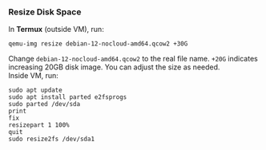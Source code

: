 <h3 id="resize-disk-space">Resize Disk Space</h3>
<p>In <strong>Termux</strong> (outside VM), run:</p>
<pre><code>qemu-img resize debian-12-nocloud-amd64.qcow2 +30G
</code></pre>
<p>Change <code>debian-12-nocloud-amd64.qcow2</code> to the real file name. <code>+20G</code> indicates increasing 20GB disk image. You can adjust the size as needed.<br />
Inside VM, run:</p>
<pre><code>sudo apt update
sudo apt install parted e2fsprogs
sudo parted /dev/sda
print
fix
resizepart 1 100%
quit
sudo resize2fs /dev/sda1
</code></pre>